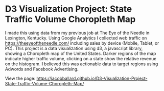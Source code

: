 # D3 Visualization Project: State Traffic Volume Choropleth Map
I made this using data from my previous job at The Eye of the Needle in Lexington, Kentucky. Using Google Analytics I collected web traffic
on https://theeyeoftheneedle.com/ including sales by device (Mobile, Tablet, or PC).
This project is a data visualization using d3, a javascript library, showing a Choropleth map of the United States. 
Darker regions of the map indicate higher traffic volume, clicking on a state show the relative revenue on the histogram.
I believed this was actionable data to target regions using Adwords and Facebook Advertising.

View the page: https://jacobballard.github.io/D3-Visualization-Project-State-Traffic-Volume-Choropleth-Map/

